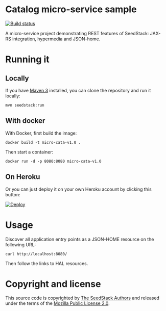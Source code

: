 # Catalog micro-service sample
[![Build status](https://travis-ci.org/seedstack/catalog-microservice-sample.svg?branch=master)](https://travis-ci.org/seedstack/catalog-microservice-sample)

A micro-service project demonstrating REST features of SeedStack: JAX-RS integration, hypermedia and JSON-home.

# Running it

## Locally

If you have [Maven 3](http://maven.apache.org/) installed, you can clone the repository and run it locally:

    mvn seedstack:run

## With docker

With Docker, first build the image:

    docker build -t micro-cata-v1.0 .

Then start a container:

    docker run -d -p 8080:8080 micro-cata-v1.0

## On Heroku

Or you can just deploy it on your own Heroku account by clicking this button:

[![Deploy](https://www.herokucdn.com/deploy/button.png)](https://heroku.com/deploy)

# Usage

Discover all application entry points as a JSON-HOME resource on the following URL:

    curl http://localhost:8080/

Then follow the links to HAL resources.

# Copyright and license

This source code is copyrighted by [The SeedStack Authors](https://github.com/seedstack/seedstack/blob/master/AUTHORS) and
released under the terms of the [Mozilla Public License 2.0](https://www.mozilla.org/MPL/2.0/). 
